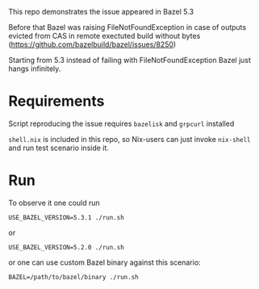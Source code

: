This repo demonstrates the issue appeared in Bazel 5.3

Before that Bazel was raising FileNotFoundException in case of outputs evicted from CAS
in remote exectuted build without bytes (https://github.com/bazelbuild/bazel/issues/8250)

Starting from 5.3 instead of failing with FileNotFoundException Bazel just hangs infinitely.

# Requirements

Script reproducing the issue requires `bazelisk` and `grpcurl` installed

`shell.nix` is included in this repo, so Nix-users can just invoke `nix-shell` and run test scenario
inside it.

# Run

To observe it one could run

```
USE_BAZEL_VERSION=5.3.1 ./run.sh
```

or

```
USE_BAZEL_VERSION=5.2.0 ./run.sh
```

or one can use custom Bazel binary against this scenario:

```
BAZEL=/path/to/bazel/binary ./run.sh
```
